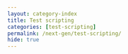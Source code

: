 ```yaml
---
layout: category-index
title: Test scripting
categories: [test-scripting]
permalink: /next-gen/test-scripting/
hide: true
---
```

